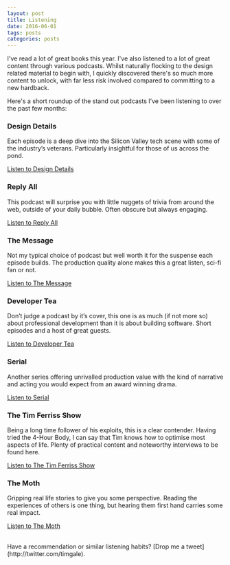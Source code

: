 ```yaml
---
layout: post
title: Listening
date: 2016-06-01
tags: posts
categories: posts
---
```


I've read a lot of great books this year. I've also listened to a lot of great content through various podcasts. Whilst naturally flocking to the design related material to begin with, I quickly discovered there's so much more content to unlock, with far less risk involved compared to committing to a new hardback.

Here's a short roundup of the stand out podcasts I’ve been listening to over the past few months:


### Design Details

Each episode is a deep dive into the Silicon Valley tech scene with some of the industry’s veterans. Particularly insightful for those of us across the pond.

[Listen to Design Details](http://spec.fm/podcasts/design-details)


### Reply All

This podcast will surprise you with little nuggets of trivia from around the web, outside of your daily bubble. Often obscure but always engaging.

[Listen to Reply All](https://gimletmedia.com/show/reply-all)


### The Message

Not my typical choice of podcast but well worth it for the suspense each episode builds. The production quality alone makes this a great listen, sci-fi fan or not.

[Listen to The Message](http://themessagepodcast.com)


### Developer Tea

Don’t judge a podcast by it’s cover, this one is as much (if not more so) about professional development than it is about building software. Short episodes and a host of great guests.

[Listen to Developer Tea](http://spec.fm/podcasts/developer-tea)


### Serial

Another series offering unrivalled production value with the kind of narrative and acting you would expect from an award winning drama.

[Listen to Serial](https://serialpodcast.org)


### The Tim Ferriss Show

Being a long time follower of his exploits, this is a clear contender. Having tried the 4-Hour Body, I can say that Tim knows how to optimise most aspects of life. Plenty of practical content and noteworthy interviews to be found here.

[Listen to The Tim Ferriss Show](http://fourhourworkweek.com/podcast)


### The Moth

Gripping real life stories to give you some perspective. Reading the experiences of others is one thing, but hearing them first hand carries some real impact.

[Listen to The Moth](https://themoth.org/podcast)

<br />
Have a recommendation or similar listening habits? [Drop me a tweet](http://twitter.com/timgale).